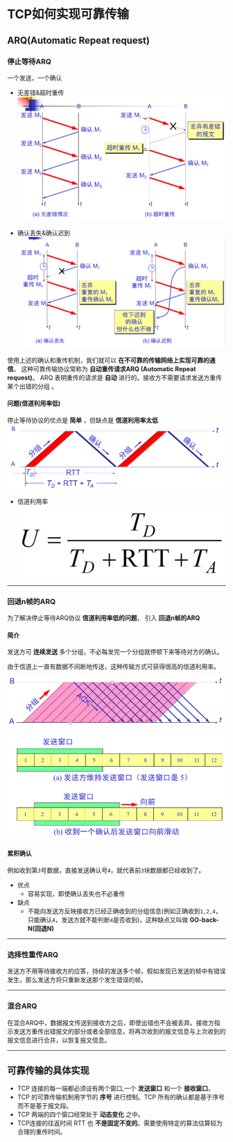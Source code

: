 # TCP如何实现可靠传输
## ARQ(Automatic Repeat request)
### 停止等待ARQ
一个发送，一个确认
* 无差错&超时重传
![stopAndWait-noErrorAndTimeoutResend](./assets/stopAndWait-noErrorAndTimeoutResend.png)

* 确认丢失&确认迟到
![StopAndWait-LoseAndLate](./assets/StopAndWait-LoseAndLate.png)

使用上述的确认和重传机制，我们就可以 **在不可靠的传输网络上实现可靠的通信**。
这种可靠传输协议常称为 **自动重传请求ARQ (Automatic Repeat request)**。
ARQ 表明重传的请求是 **自动** 进行的。接收方不需要请求发送方重传某个出错的分组 。

#### 问题(信道利用率低)
停止等待协议的优点是 **简单** ，但缺点是 **信道利用率太低**
![StopAndWait-Disadvantage](./assets/StopAndWait-Disadvantage.png)

* 信道利用率
![Channel-Utilization](./assets/Channel-Utilization.png)

---

### 回退n帧的ARQ
为了解决停止等待ARQ协议 **信道利用率低的问题**， 引入 **回退n帧的ARQ**

#### 简介
发送方可 **连续发送** 多个分组，不必每发完一个分组就停顿下来等待对方的确认。

由于信道上一直有数据不间断地传送，这种传输方式可获得很高的信道利用率。

![lianxu-ARQ1](./assets/lianxu-ARQ1.png)

![lianxu-ARQ2](./assets/lianxu-ARQ2.png)

#### 累积确认
例如收到第`3`号数据，直接发送确认号`4`，就代表前`3`块数据都已经收到了。

* 优点
  * 容易实现，即使确认丢失也不必重传
* 缺点
  * 不能向发送方反映接收方已经正确收到的分组信息(例如正确收到`1,2,4`，只能确认`4`，发送方就不能判断`4`是否收到)，这种缺点又叫做 **GO-back-N(回退N)**

---

### 选择性重传ARQ
发送方不用等待接收方的应答，持续的发送多个帧，假如发现已发送的帧中有错误发生，那么发送方将只重新发送那个发生错误的帧。

---

### 混合ARQ
在混合ARQ中，数据报文传送到接收方之后，即使出错也不会被丢弃。接收方指示发送方重传出错报文的部分或者全部信息，将再次收到的报文信息与上次收到的报文信息进行合并，以恢复报文信息。

---

## 可靠传输的具体实现
* TCP 连接的每一端都必须设有两个窗口,一个 **发送窗口** 和一个 **接收窗口**。
* TCP 的可靠传输机制用字节的 **序号** 进行控制。TCP 所有的确认都是基于序号而不是基于报文段。
* TCP 两端的四个窗口经常处于 **动态变化** 之中。
* TCP连接的往返时间 RTT 也 **不是固定不变的**。需要使用特定的算法估算较为合理的重传时间。  
